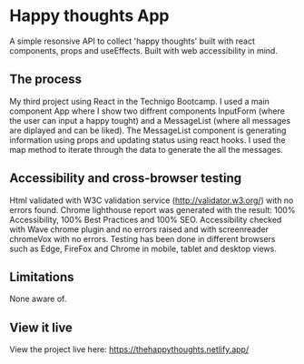 # Happy thoughts App
A simple resonsive API to collect 'happy thoughts' built with react components, props and useEffects. Built with web accessibility in mind.

## The process
 My third project using React in the Technigo Bootcamp. I used a main component App where I show two diffrent components InputForm (where the user can input a happy tought) and a MessageList (where all messages are diplayed and  can be liked). The MessageList component is generating information using props and updating status using react hooks. I used the map method to iterate through the data to generate the all the messages.

## Accessibility and cross-browser testing 

Html validated with W3C validation service (http://validator.w3.org/) with no errors found.
Chrome lighthouse report was generated with the result: 100% Accessibility, 100% Best Practices and 100% SEO. 
Accessibility checked with Wave chrome plugin and no errors raised and with screenreader chromeVox with no errors.
Testing has been done in different browsers such as Edge, FireFox and Chrome in mobile, tablet and desktop views.

## Limitations

None aware of. 

## View it live

View the project live here: https://thehappythoughts.netlify.app/
